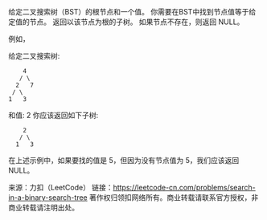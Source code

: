 给定二叉搜索树（BST）的根节点和一个值。 你需要在BST中找到节点值等于给定值的节点。 返回以该节点为根的子树。 如果节点不存在，则返回 NULL。

例如，

给定二叉搜索树:

        4
       / \	
	  2   7
     / \
	1   3

和值: 2
你应该返回如下子树:

		2     
	   / \   
	  1   3
在上述示例中，如果要找的值是 5，但因为没有节点值为 5，我们应该返回 NULL。


来源：力扣（LeetCode）
链接：https://leetcode-cn.com/problems/search-in-a-binary-search-tree
著作权归领扣网络所有。商业转载请联系官方授权，非商业转载请注明出处。
